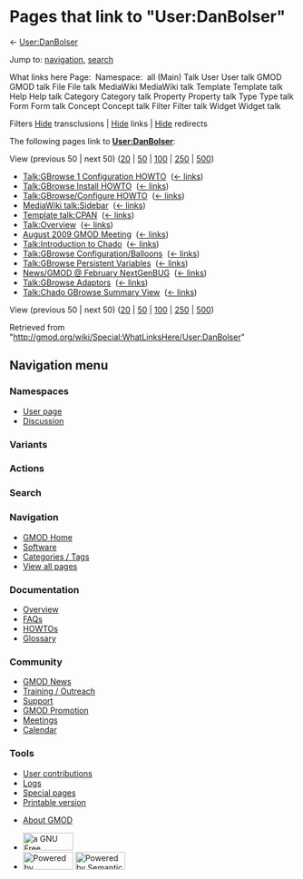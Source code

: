 <div id="mw-page-base" class="noprint">

</div>

<div id="mw-head-base" class="noprint">

</div>

<div id="content" class="mw-body" role="main">

<span id="top"></span>

<div id="mw-js-message" style="display:none;">

</div>



# <span dir="auto">Pages that link to "User:DanBolser"</span>

<div id="bodyContent">

<div id="contentSub">

← [User:DanBolser](/wiki/User:DanBolser "User:DanBolser")

</div>

<div id="jump-to-nav" class="mw-jump">

Jump to: [navigation](#mw-navigation), [search](#p-search)

</div>

<div id="mw-content-text">

What links here Page:  Namespace:  all (Main) Talk User User talk GMOD
GMOD talk File File talk MediaWiki MediaWiki talk Template Template talk
Help Help talk Category Category talk Property Property talk Type Type
talk Form Form talk Concept Concept talk Filter Filter talk Widget
Widget talk

Filters
[Hide](/mediawiki/index.php?title=Special:WhatLinksHere/User:DanBolser&hidetrans=1 "Special:WhatLinksHere/User:DanBolser")
transclusions \|
[Hide](/mediawiki/index.php?title=Special:WhatLinksHere/User:DanBolser&hidelinks=1 "Special:WhatLinksHere/User:DanBolser")
links \|
[Hide](/mediawiki/index.php?title=Special:WhatLinksHere/User:DanBolser&hideredirs=1 "Special:WhatLinksHere/User:DanBolser")
redirects

The following pages link to
**[User:DanBolser](/wiki/User:DanBolser "User:DanBolser")**:

View (previous 50 \| next 50)
([20](/mediawiki/index.php?title=Special:WhatLinksHere/User:DanBolser&limit=20 "Special:WhatLinksHere/User:DanBolser")
\|
[50](/mediawiki/index.php?title=Special:WhatLinksHere/User:DanBolser&limit=50 "Special:WhatLinksHere/User:DanBolser")
\|
[100](/mediawiki/index.php?title=Special:WhatLinksHere/User:DanBolser&limit=100 "Special:WhatLinksHere/User:DanBolser")
\|
[250](/mediawiki/index.php?title=Special:WhatLinksHere/User:DanBolser&limit=250 "Special:WhatLinksHere/User:DanBolser")
\|
[500](/mediawiki/index.php?title=Special:WhatLinksHere/User:DanBolser&limit=500 "Special:WhatLinksHere/User:DanBolser"))

- [Talk:GBrowse 1 Configuration
  HOWTO](/wiki/Talk:GBrowse_1_Configuration_HOWTO "Talk:GBrowse 1 Configuration HOWTO")
  ‎ <span class="mw-whatlinkshere-tools">([←
  links](/mediawiki/index.php?title=Special:WhatLinksHere&target=Talk%3AGBrowse+1+Configuration+HOWTO "Special:WhatLinksHere"))</span>
- [Talk:GBrowse Install
  HOWTO](/wiki/Talk:GBrowse_Install_HOWTO "Talk:GBrowse Install HOWTO") ‎
  <span class="mw-whatlinkshere-tools">([←
  links](/mediawiki/index.php?title=Special:WhatLinksHere&target=Talk%3AGBrowse+Install+HOWTO "Special:WhatLinksHere"))</span>
- [Talk:GBrowse/Configure
  HOWTO](/wiki/Talk:GBrowse/Configure_HOWTO "Talk:GBrowse/Configure HOWTO")
  ‎ <span class="mw-whatlinkshere-tools">([←
  links](/mediawiki/index.php?title=Special:WhatLinksHere&target=Talk%3AGBrowse%2FConfigure+HOWTO "Special:WhatLinksHere"))</span>
- [MediaWiki
  talk:Sidebar](/wiki/MediaWiki_talk:Sidebar "MediaWiki talk:Sidebar") ‎
  <span class="mw-whatlinkshere-tools">([←
  links](/mediawiki/index.php?title=Special:WhatLinksHere&target=MediaWiki+talk%3ASidebar "Special:WhatLinksHere"))</span>
- [Template talk:CPAN](/wiki/Template_talk:CPAN "Template talk:CPAN") ‎
  <span class="mw-whatlinkshere-tools">([←
  links](/mediawiki/index.php?title=Special:WhatLinksHere&target=Template+talk%3ACPAN "Special:WhatLinksHere"))</span>
- [Talk:Overview](/wiki/Talk:Overview "Talk:Overview") ‎
  <span class="mw-whatlinkshere-tools">([←
  links](/mediawiki/index.php?title=Special:WhatLinksHere&target=Talk%3AOverview "Special:WhatLinksHere"))</span>
- [August 2009 GMOD
  Meeting](/wiki/August_2009_GMOD_Meeting "August 2009 GMOD Meeting") ‎
  <span class="mw-whatlinkshere-tools">([←
  links](/mediawiki/index.php?title=Special:WhatLinksHere&target=August+2009+GMOD+Meeting "Special:WhatLinksHere"))</span>
- [Talk:Introduction to
  Chado](/wiki/Talk:Introduction_to_Chado "Talk:Introduction to Chado") ‎
  <span class="mw-whatlinkshere-tools">([←
  links](/mediawiki/index.php?title=Special:WhatLinksHere&target=Talk%3AIntroduction+to+Chado "Special:WhatLinksHere"))</span>
- [Talk:GBrowse
  Configuration/Balloons](/wiki/Talk:GBrowse_Configuration/Balloons "Talk:GBrowse Configuration/Balloons")
  ‎ <span class="mw-whatlinkshere-tools">([←
  links](/mediawiki/index.php?title=Special:WhatLinksHere&target=Talk%3AGBrowse+Configuration%2FBalloons "Special:WhatLinksHere"))</span>
- [Talk:GBrowse Persistent
  Variables](/wiki/Talk:GBrowse_Persistent_Variables "Talk:GBrowse Persistent Variables")
  ‎ <span class="mw-whatlinkshere-tools">([←
  links](/mediawiki/index.php?title=Special:WhatLinksHere&target=Talk%3AGBrowse+Persistent+Variables "Special:WhatLinksHere"))</span>
- [News/GMOD @ February
  NextGenBUG](/wiki/News/GMOD_@_February_NextGenBUG "News/GMOD @ February NextGenBUG")
  ‎ <span class="mw-whatlinkshere-tools">([←
  links](/mediawiki/index.php?title=Special:WhatLinksHere&target=News%2FGMOD+%40+February+NextGenBUG "Special:WhatLinksHere"))</span>
- [Talk:GBrowse
  Adaptors](/wiki/Talk:GBrowse_Adaptors "Talk:GBrowse Adaptors") ‎
  <span class="mw-whatlinkshere-tools">([←
  links](/mediawiki/index.php?title=Special:WhatLinksHere&target=Talk%3AGBrowse+Adaptors "Special:WhatLinksHere"))</span>
- [Talk:Chado GBrowse Summary
  View](/wiki/Talk:Chado_GBrowse_Summary_View "Talk:Chado GBrowse Summary View")
  ‎ <span class="mw-whatlinkshere-tools">([←
  links](/mediawiki/index.php?title=Special:WhatLinksHere&target=Talk%3AChado+GBrowse+Summary+View "Special:WhatLinksHere"))</span>

View (previous 50 \| next 50)
([20](/mediawiki/index.php?title=Special:WhatLinksHere/User:DanBolser&limit=20 "Special:WhatLinksHere/User:DanBolser")
\|
[50](/mediawiki/index.php?title=Special:WhatLinksHere/User:DanBolser&limit=50 "Special:WhatLinksHere/User:DanBolser")
\|
[100](/mediawiki/index.php?title=Special:WhatLinksHere/User:DanBolser&limit=100 "Special:WhatLinksHere/User:DanBolser")
\|
[250](/mediawiki/index.php?title=Special:WhatLinksHere/User:DanBolser&limit=250 "Special:WhatLinksHere/User:DanBolser")
\|
[500](/mediawiki/index.php?title=Special:WhatLinksHere/User:DanBolser&limit=500 "Special:WhatLinksHere/User:DanBolser"))

</div>

<div class="printfooter">

Retrieved from
"<http://gmod.org/wiki/Special:WhatLinksHere/User:DanBolser>"

</div>

<div id="catlinks" class="catlinks catlinks-allhidden">

</div>

<div class="visualClear">

</div>

</div>

</div>

<div id="mw-navigation">

## Navigation menu

<div id="mw-head">



<div id="left-navigation">

<div id="p-namespaces" class="vectorTabs" role="navigation"
aria-labelledby="p-namespaces-label">

### Namespaces

- <span id="ca-nstab-user"><a href="/wiki/User:DanBolser" accesskey="c"
  title="View the user page [c]">User page</a></span>
- <span id="ca-talk"><a
  href="/mediawiki/index.php?title=User_talk:DanBolser&amp;action=edit&amp;redlink=1"
  accesskey="t"
  title="Discussion about the content page [t]">Discussion</a></span>

</div>

<div id="p-variants" class="vectorMenu emptyPortlet" role="navigation"
aria-labelledby="p-variants-label">

### 

### Variants[](#)

<div class="menu">

</div>

</div>

</div>

<div id="right-navigation">



<div id="p-cactions" class="vectorMenu emptyPortlet" role="navigation"
aria-labelledby="p-cactions-label">

### Actions[](#)

<div class="menu">

</div>

</div>

<div id="p-search" role="search">

### Search

<div id="simpleSearch">

</div>

</div>

</div>

</div>

<div id="mw-panel">

<div id="p-logo" role="banner">

<a href="/wiki/Main_Page"
style="background-image: url(http://gmod.org/images/GMOD-cogs.png);"
title="Visit the main page"></a>

</div>

<div id="p-Navigation" class="portal" role="navigation"
aria-labelledby="p-Navigation-label">

### Navigation

<div class="body">

- <span id="n-GMOD-Home">[GMOD Home](/wiki/Main_Page)</span>
- <span id="n-Software">[Software](/wiki/GMOD_Components)</span>
- <span id="n-Categories-.2F-Tags">[Categories /
  Tags](/wiki/Categories)</span>
- <span id="n-View-all-pages">[View all
  pages](/wiki/Special:AllPages)</span>

</div>

</div>

<div id="p-Documentation" class="portal" role="navigation"
aria-labelledby="p-Documentation-label">

### Documentation

<div class="body">

- <span id="n-Overview">[Overview](/wiki/Overview)</span>
- <span id="n-FAQs">[FAQs](/wiki/Category:FAQ)</span>
- <span id="n-HOWTOs">[HOWTOs](/wiki/Category:HOWTO)</span>
- <span id="n-Glossary">[Glossary](/wiki/Glossary)</span>

</div>

</div>

<div id="p-Community" class="portal" role="navigation"
aria-labelledby="p-Community-label">

### Community

<div class="body">

- <span id="n-GMOD-News">[GMOD News](/wiki/GMOD_News)</span>
- <span id="n-Training-.2F-Outreach">[Training /
  Outreach](/wiki/Training_and_Outreach)</span>
- <span id="n-Support">[Support](/wiki/Support)</span>
- <span id="n-GMOD-Promotion">[GMOD
  Promotion](/wiki/GMOD_Promotion)</span>
- <span id="n-Meetings">[Meetings](/wiki/Meetings)</span>
- <span id="n-Calendar">[Calendar](/wiki/Calendar)</span>

</div>

</div>

<div id="p-tb" class="portal" role="navigation"
aria-labelledby="p-tb-label">

### Tools

<div class="body">

- <span id="t-contributions">[User
  contributions](/wiki/Special:Contributions/DanBolser "A list of contributions of this user")</span>
- <span id="t-log">[Logs](/wiki/Special:Log/DanBolser)</span>
- <span id="t-specialpages"><a href="/wiki/Special:SpecialPages" accesskey="q"
  title="A list of all special pages [q]">Special pages</a></span>
- <span id="t-print"><a
  href="/mediawiki/index.php?title=Special:WhatLinksHere/User:DanBolser&amp;printable=yes"
  rel="alternate" accesskey="p"
  title="Printable version of this page [p]">Printable version</a></span>

</div>

</div>

</div>

</div>

<div id="footer" role="contentinfo">

- <span id="footer-places-about">[About
  GMOD](/wiki/GMOD:About "GMOD:About")</span>

<!-- -->

- <span id="footer-copyrightico">[<img src="http://www.gnu.org/graphics/gfdl-logo-small.png" width="88"
  height="31" alt="a GNU Free Documentation License" />](http://www.gnu.org/licenses/fdl-1.3.html)</span>
- <span id="footer-poweredbyico">[<img src="/mediawiki/skins/common/images/poweredby_mediawiki_88x31.png"
  width="88" height="31" alt="Powered by MediaWiki" />](//www.mediawiki.org/)
  [<img
  src="/mediawiki/extensions/SemanticMediaWiki/includes/../resources/images/smw_button.png"
  width="88" height="31" alt="Powered by Semantic MediaWiki" />](https://www.semantic-mediawiki.org/wiki/Semantic_MediaWiki)</span>

<div style="clear:both">

</div>

</div>
